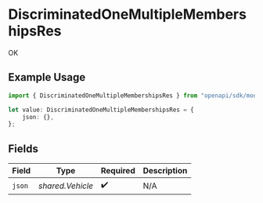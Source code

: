 # DiscriminatedOneMultipleMembershipsRes

OK

## Example Usage

```typescript
import { DiscriminatedOneMultipleMembershipsRes } from "openapi/sdk/models/operations";

let value: DiscriminatedOneMultipleMembershipsRes = {
    json: {},
};
```

## Fields

| Field              | Type               | Required           | Description        |
| ------------------ | ------------------ | ------------------ | ------------------ |
| `json`             | *shared.Vehicle*   | :heavy_check_mark: | N/A                |